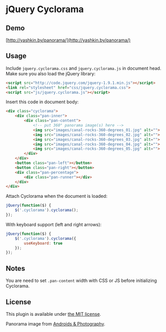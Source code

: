 # jQuery Cyclorama

## Demo

[http://yashkin.by/panorama/](http://yashkin.by/panorama/)

## Usage

Include `jquery.cyclorama.css` and `jquery.cyclorama.js` in document head. Make sure you also load the jQuery library:

```html
<script src="http://code.jquery.com/jquery-1.9.1.min.js"></script>
<link rel="stylesheet" href="css/jquery.cyclorama.css">
<script src="js/jquery.cyclorama.js"></script>
```

Insert this code in document body:

```html
<div class="cyclorama">
    <div class="pan-inner">
        <div class="pan-content">
            <!-- put 360° panorama image(s) here -->
            <img src="images/canal-rocks-360-degrees_01.jpg" alt="">
            <img src="images/canal-rocks-360-degrees_02.jpg" alt="">
            <img src="images/canal-rocks-360-degrees_03.jpg" alt="">
            <img src="images/canal-rocks-360-degrees_04.jpg" alt="">
            <img src="images/canal-rocks-360-degrees_05.jpg" alt="">
        </div>
    </div>
    <button class="pan-left"></button>
    <button class="pan-right"></button>
    <div class="pan-percentage">
        <div class="pan-runner"></div>
    </div>
</div>
```

Attach Cyclorama when the document is loaded:

```javascript
jQuery(function($) {
    $('.cyclorama').cyclorama();
});
```

With keyboard support (left and right arrows):

```javascript
jQuery(function($) {
    $('.cyclorama').cyclorama({
        useKeyboard: true
    });
});
```

## Notes

You are need to set `.pan-content` width with CSS or JS before initializing Cyclorama.

## License

This plugin is available under [the MIT license](http://opensource.org/licenses/MIT).

Panorama image from [Androids & Photography](http://androidforensicphotography.wordpress.com/2012/07/01/a-full-360-degree-panorama-of-canal-rocks-south-west-of-western-australia/).
